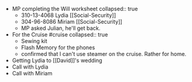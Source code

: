 - MP completing the Will worksheet
  collapsed:: true
	- 310-13-4068 Lydia [[Social-Security]]
	- 304-96-8086 Miriam [[Social-Security]]
	- MP asked Julian, he'll get back.
- For the Cruise #cruise
  collapsed:: true
	- Sewing kit
	- Flash Memory for the phones
	- confirmed that I can't use steamer on the cruise. Rather for home.
- Getting Lydia to [[David]]'s wedding
- Call with Lydia
- Call with Miriam